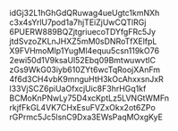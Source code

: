 idGj32L1hGhGdQRuwag4ueUgtc1kmNXh
c3x4sYrlU7pod1a7hjTEiZjUwCQTlRGj
6PUERW889BQZjtgriuecoTDYfgFRc5Jy
jtdSvzoZKLnJHXZ5mM0sDNRoTfXElfpL
X9FVHmoMIp1YugMl4equu5csn119kO76
2ewi50d1V9ksaUl52Ebq09BmtwuwvtlC
zGs9WkG03iyb610ZYt6wcTqRoojXAnFm
4f6d3CH4vbK9mnguHtH3kOcAhxxsnJxR
l33VjSCZ6piUaOfxcjUic8F3hrHGq1kf
BCMoKnPNwLy75D4xcKptLz5LVNGtWMFn
rkjfFkGL4VK7CHxEsuFVZxOkx2ot6ZPo
rGPrmc5Jc5lsnC9Dxa3EWsPaqMOxgKyE
